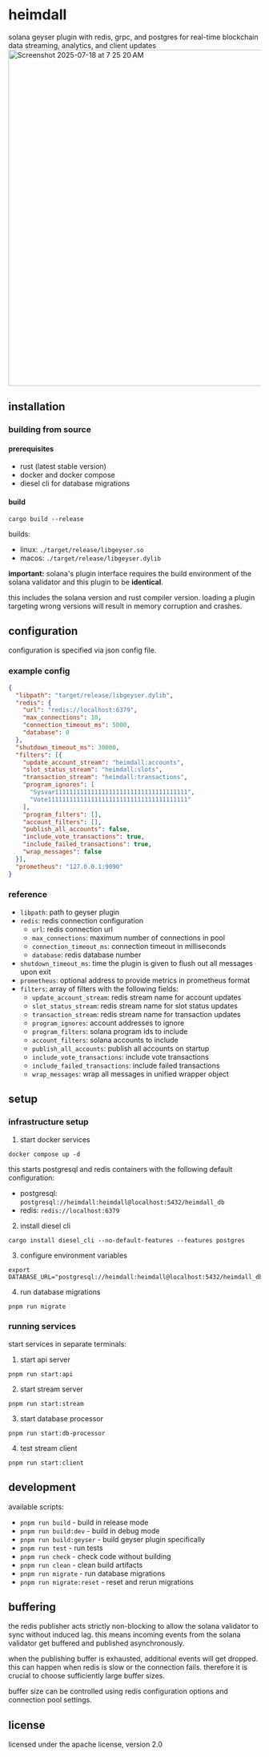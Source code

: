 # heimdall

solana geyser plugin with redis, grpc, and postgres for real-time blockchain data streaming, analytics, and client updates
<img width="919" height="671" alt="Screenshot 2025-07-18 at 7 25 20 AM" src="https://github.com/user-attachments/assets/5e042e4b-425a-4e13-b849-d4c3e79d682c" />

## installation

### building from source

#### prerequisites

- rust (latest stable version)
- docker and docker compose
- diesel cli for database migrations

#### build

```shell
cargo build --release
```

builds:

- linux: `./target/release/libgeyser.so`
- macos: `./target/release/libgeyser.dylib`

**important:** solana's plugin interface requires the build environment of the solana validator and this plugin to be **identical**.

this includes the solana version and rust compiler version.
loading a plugin targeting wrong versions will result in memory corruption and crashes.

## configuration

configuration is specified via json config file.

### example config

```json
{
  "libpath": "target/release/libgeyser.dylib",
  "redis": {
    "url": "redis://localhost:6379",
    "max_connections": 10,
    "connection_timeout_ms": 5000,
    "database": 0
  },
  "shutdown_timeout_ms": 30000,
  "filters": [{
    "update_account_stream": "heimdall:accounts",
    "slot_status_stream": "heimdall:slots", 
    "transaction_stream": "heimdall:transactions",
    "program_ignores": [
      "Sysvar1111111111111111111111111111111111111",
      "Vote111111111111111111111111111111111111111"
    ],
    "program_filters": [],
    "account_filters": [],
    "publish_all_accounts": false,
    "include_vote_transactions": true,
    "include_failed_transactions": true,
    "wrap_messages": false
  }],
  "prometheus": "127.0.0.1:9090"
}
```

### reference

- `libpath`: path to geyser plugin
- `redis`: redis connection configuration
  - `url`: redis connection url
  - `max_connections`: maximum number of connections in pool
  - `connection_timeout_ms`: connection timeout in milliseconds
  - `database`: redis database number
- `shutdown_timeout_ms`: time the plugin is given to flush out all messages upon exit
- `prometheus`: optional address to provide metrics in prometheus format
- `filters`: array of filters with the following fields:
  - `update_account_stream`: redis stream name for account updates
  - `slot_status_stream`: redis stream name for slot status updates
  - `transaction_stream`: redis stream name for transaction updates
  - `program_ignores`: account addresses to ignore
  - `program_filters`: solana program ids to include
  - `account_filters`: solana accounts to include
  - `publish_all_accounts`: publish all accounts on startup
  - `include_vote_transactions`: include vote transactions
  - `include_failed_transactions`: include failed transactions
  - `wrap_messages`: wrap all messages in unified wrapper object

## setup

### infrastructure setup

1. start docker services

```shell
docker compose up -d
```

this starts postgresql and redis containers with the following default configuration:

- postgresql: `postgresql://heimdall:heimdall@localhost:5432/heimdall_db`
- redis: `redis://localhost:6379`

2. install diesel cli

```shell
cargo install diesel_cli --no-default-features --features postgres
```

3. configure environment variables

```shell
export DATABASE_URL="postgresql://heimdall:heimdall@localhost:5432/heimdall_db"
```

4. run database migrations

```shell
pnpm run migrate
```

### running services

start services in separate terminals:

1. start api server

```shell
pnpm run start:api
```

2. start stream server

```shell
pnpm run start:stream
```

3. start database processor

```shell
pnpm run start:db-processor
```

4. test stream client

```shell
pnpm run start:client
```

## development

available scripts:

- `pnpm run build` - build in release mode
- `pnpm run build:dev` - build in debug mode
- `pnpm run build:geyser` - build geyser plugin specifically
- `pnpm run test` - run tests
- `pnpm run check` - check code without building
- `pnpm run clean` - clean build artifacts
- `pnpm run migrate` - run database migrations
- `pnpm run migrate:reset` - reset and rerun migrations

## buffering

the redis publisher acts strictly non-blocking to allow the solana validator to sync without induced lag.
this means incoming events from the solana validator get buffered and published asynchronously.

when the publishing buffer is exhausted, additional events will get dropped.
this can happen when redis is slow or the connection fails.
therefore it is crucial to choose sufficiently large buffer sizes.

buffer size can be controlled using redis configuration options and connection pool settings.

## license

licensed under the apache license, version 2.0
